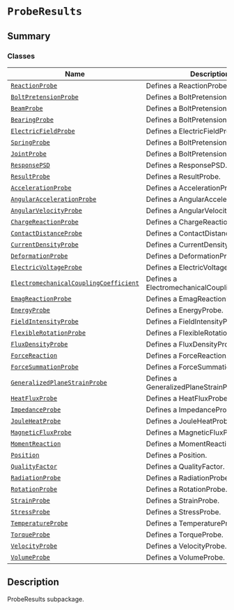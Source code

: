 # `ProbeResults`

<a id="summary"></a>

## Summary

### Classes

| Name | Description |
|---------------------------------------------------------------------------------------------------------------------------------------------------------------------------------------------------------|-------------------------------------------------|
| [`ReactionProbe`](ReactionProbe.md#ansys.mechanical.stubs.v242.Ansys.ACT.Automation.Mechanical.Results.ProbeResults.ReactionProbe)                                                                      | Defines a ReactionProbe.                        |
| [`BoltPretensionProbe`](BoltPretensionProbe.md#ansys.mechanical.stubs.v242.Ansys.ACT.Automation.Mechanical.Results.ProbeResults.BoltPretensionProbe)                                                    | Defines a BoltPretensionProbe.                  |
| [`BeamProbe`](BeamProbe.md#ansys.mechanical.stubs.v242.Ansys.ACT.Automation.Mechanical.Results.ProbeResults.BeamProbe)                                                                                  | Defines a BoltPretensionProbe.                  |
| [`BearingProbe`](BearingProbe.md#ansys.mechanical.stubs.v242.Ansys.ACT.Automation.Mechanical.Results.ProbeResults.BearingProbe)                                                                         | Defines a BoltPretensionProbe.                  |
| [`ElectricFieldProbe`](ElectricFieldProbe.md#ansys.mechanical.stubs.v242.Ansys.ACT.Automation.Mechanical.Results.ProbeResults.ElectricFieldProbe)                                                       | Defines a ElectricFieldProbe.                   |
| [`SpringProbe`](SpringProbe.md#ansys.mechanical.stubs.v242.Ansys.ACT.Automation.Mechanical.Results.ProbeResults.SpringProbe)                                                                            | Defines a BoltPretensionProbe.                  |
| [`JointProbe`](JointProbe.md#ansys.mechanical.stubs.v242.Ansys.ACT.Automation.Mechanical.Results.ProbeResults.JointProbe)                                                                               | Defines a BoltPretensionProbe.                  |
| [`ResponsePSD`](ResponsePSD.md#ansys.mechanical.stubs.v242.Ansys.ACT.Automation.Mechanical.Results.ProbeResults.ResponsePSD)                                                                            | Defines a ResponsePSD.                          |
| [`ResultProbe`](ResultProbe.md#ansys.mechanical.stubs.v242.Ansys.ACT.Automation.Mechanical.Results.ProbeResults.ResultProbe)                                                                            | Defines a ResultProbe.                          |
| [`AccelerationProbe`](AccelerationProbe.md#ansys.mechanical.stubs.v242.Ansys.ACT.Automation.Mechanical.Results.ProbeResults.AccelerationProbe)                                                          | Defines a AccelerationProbe.                    |
| [`AngularAccelerationProbe`](AngularAccelerationProbe.md#ansys.mechanical.stubs.v242.Ansys.ACT.Automation.Mechanical.Results.ProbeResults.AngularAccelerationProbe)                                     | Defines a AngularAccelerationProbe.             |
| [`AngularVelocityProbe`](AngularVelocityProbe.md#ansys.mechanical.stubs.v242.Ansys.ACT.Automation.Mechanical.Results.ProbeResults.AngularVelocityProbe)                                                 | Defines a AngularVelocityProbe.                 |
| [`ChargeReactionProbe`](ChargeReactionProbe.md#ansys.mechanical.stubs.v242.Ansys.ACT.Automation.Mechanical.Results.ProbeResults.ChargeReactionProbe)                                                    | Defines a ChargeReactionProbe.                  |
| [`ContactDistanceProbe`](ContactDistanceProbe.md#ansys.mechanical.stubs.v242.Ansys.ACT.Automation.Mechanical.Results.ProbeResults.ContactDistanceProbe)                                                 | Defines a ContactDistanceProbe.                 |
| [`CurrentDensityProbe`](CurrentDensityProbe.md#ansys.mechanical.stubs.v242.Ansys.ACT.Automation.Mechanical.Results.ProbeResults.CurrentDensityProbe)                                                    | Defines a CurrentDensityProbe.                  |
| [`DeformationProbe`](DeformationProbe.md#ansys.mechanical.stubs.v242.Ansys.ACT.Automation.Mechanical.Results.ProbeResults.DeformationProbe)                                                             | Defines a DeformationProbe.                     |
| [`ElectricVoltageProbe`](ElectricVoltageProbe.md#ansys.mechanical.stubs.v242.Ansys.ACT.Automation.Mechanical.Results.ProbeResults.ElectricVoltageProbe)                                                 | Defines a ElectricVoltageProbe.                 |
| [`ElectromechanicalCouplingCoefficient`](ElectromechanicalCouplingCoefficient.md#ansys.mechanical.stubs.v242.Ansys.ACT.Automation.Mechanical.Results.ProbeResults.ElectromechanicalCouplingCoefficient) | Defines a ElectromechanicalCouplingCoefficient. |
| [`EmagReactionProbe`](EmagReactionProbe.md#ansys.mechanical.stubs.v242.Ansys.ACT.Automation.Mechanical.Results.ProbeResults.EmagReactionProbe)                                                          | Defines a EmagReactionProbe.                    |
| [`EnergyProbe`](EnergyProbe.md#ansys.mechanical.stubs.v242.Ansys.ACT.Automation.Mechanical.Results.ProbeResults.EnergyProbe)                                                                            | Defines a EnergyProbe.                          |
| [`FieldIntensityProbe`](FieldIntensityProbe.md#ansys.mechanical.stubs.v242.Ansys.ACT.Automation.Mechanical.Results.ProbeResults.FieldIntensityProbe)                                                    | Defines a FieldIntensityProbe.                  |
| [`FlexibleRotationProbe`](FlexibleRotationProbe.md#ansys.mechanical.stubs.v242.Ansys.ACT.Automation.Mechanical.Results.ProbeResults.FlexibleRotationProbe)                                              | Defines a FlexibleRotationProbe.                |
| [`FluxDensityProbe`](FluxDensityProbe.md#ansys.mechanical.stubs.v242.Ansys.ACT.Automation.Mechanical.Results.ProbeResults.FluxDensityProbe)                                                             | Defines a FluxDensityProbe.                     |
| [`ForceReaction`](ForceReaction.md#ansys.mechanical.stubs.v242.Ansys.ACT.Automation.Mechanical.Results.ProbeResults.ForceReaction)                                                                      | Defines a ForceReaction.                        |
| [`ForceSummationProbe`](ForceSummationProbe.md#ansys.mechanical.stubs.v242.Ansys.ACT.Automation.Mechanical.Results.ProbeResults.ForceSummationProbe)                                                    | Defines a ForceSummationProbe.                  |
| [`GeneralizedPlaneStrainProbe`](GeneralizedPlaneStrainProbe.md#ansys.mechanical.stubs.v242.Ansys.ACT.Automation.Mechanical.Results.ProbeResults.GeneralizedPlaneStrainProbe)                            | Defines a GeneralizedPlaneStrainProbe.          |
| [`HeatFluxProbe`](HeatFluxProbe.md#ansys.mechanical.stubs.v242.Ansys.ACT.Automation.Mechanical.Results.ProbeResults.HeatFluxProbe)                                                                      | Defines a HeatFluxProbe.                        |
| [`ImpedanceProbe`](ImpedanceProbe.md#ansys.mechanical.stubs.v242.Ansys.ACT.Automation.Mechanical.Results.ProbeResults.ImpedanceProbe)                                                                   | Defines a ImpedanceProbe.                       |
| [`JouleHeatProbe`](JouleHeatProbe.md#ansys.mechanical.stubs.v242.Ansys.ACT.Automation.Mechanical.Results.ProbeResults.JouleHeatProbe)                                                                   | Defines a JouleHeatProbe.                       |
| [`MagneticFluxProbe`](MagneticFluxProbe.md#ansys.mechanical.stubs.v242.Ansys.ACT.Automation.Mechanical.Results.ProbeResults.MagneticFluxProbe)                                                          | Defines a MagneticFluxProbe.                    |
| [`MomentReaction`](MomentReaction.md#ansys.mechanical.stubs.v242.Ansys.ACT.Automation.Mechanical.Results.ProbeResults.MomentReaction)                                                                   | Defines a MomentReaction.                       |
| [`Position`](Position.md#ansys.mechanical.stubs.v242.Ansys.ACT.Automation.Mechanical.Results.ProbeResults.Position)                                                                                     | Defines a Position.                             |
| [`QualityFactor`](QualityFactor.md#ansys.mechanical.stubs.v242.Ansys.ACT.Automation.Mechanical.Results.ProbeResults.QualityFactor)                                                                      | Defines a QualityFactor.                        |
| [`RadiationProbe`](RadiationProbe.md#ansys.mechanical.stubs.v242.Ansys.ACT.Automation.Mechanical.Results.ProbeResults.RadiationProbe)                                                                   | Defines a RadiationProbe.                       |
| [`RotationProbe`](RotationProbe.md#ansys.mechanical.stubs.v242.Ansys.ACT.Automation.Mechanical.Results.ProbeResults.RotationProbe)                                                                      | Defines a RotationProbe.                        |
| [`StrainProbe`](StrainProbe.md#ansys.mechanical.stubs.v242.Ansys.ACT.Automation.Mechanical.Results.ProbeResults.StrainProbe)                                                                            | Defines a StrainProbe.                          |
| [`StressProbe`](StressProbe.md#ansys.mechanical.stubs.v242.Ansys.ACT.Automation.Mechanical.Results.ProbeResults.StressProbe)                                                                            | Defines a StressProbe.                          |
| [`TemperatureProbe`](TemperatureProbe.md#ansys.mechanical.stubs.v242.Ansys.ACT.Automation.Mechanical.Results.ProbeResults.TemperatureProbe)                                                             | Defines a TemperatureProbe.                     |
| [`TorqueProbe`](TorqueProbe.md#ansys.mechanical.stubs.v242.Ansys.ACT.Automation.Mechanical.Results.ProbeResults.TorqueProbe)                                                                            | Defines a TorqueProbe.                          |
| [`VelocityProbe`](VelocityProbe.md#ansys.mechanical.stubs.v242.Ansys.ACT.Automation.Mechanical.Results.ProbeResults.VelocityProbe)                                                                      | Defines a VelocityProbe.                        |
| [`VolumeProbe`](VolumeProbe.md#ansys.mechanical.stubs.v242.Ansys.ACT.Automation.Mechanical.Results.ProbeResults.VolumeProbe)                                                                            | Defines a VolumeProbe.                          |

<a id="description"></a>

## Description

ProbeResults subpackage.

<!-- !! processed by numpydoc !! -->

